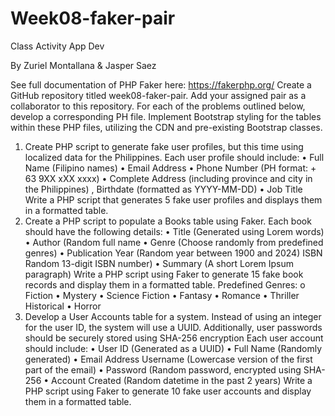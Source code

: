 # Week08-faker-pair
Class Activity App Dev

By Zuriel Montallana & Jasper Saez

See full documentation of PHP Faker here: https://fakerphp.org/
Create a GitHub repository titled week08-faker-pair. Add your assigned pair as a collaborator to this repository. For each of the problems outlined below, develop a corresponding PH file. Implement Bootstrap styling for the tables within these PHP files, utilizing the CDN and pre-existing Bootstrap classes.
1. Create PHP script to generate fake user profiles, but this time using localized data for the Philippines.
Each user profile should include:
• Full Name (Filipino names)
• Email Address
• Phone Number (PH format: + 63 9XX xXX xxxx)
• Complete Address (including province and city in the Philippines)
, Birthdate (formatted as YYYY-MM-DD)
• Job Title
Write a PHP script that generates 5 fake user profiles and displays them in a formatted table.
2. Create a PHP script to populate a Books table using Faker. Each book should have the following details:
• Title (Generated using Lorem words)
• Author (Random full name
• Genre (Choose randomly from predefined genres)
• Publication Year (Random year between 1900 and 2024)
ISBN Random 13-digit ISBN number)
• Summary (A short Lorem Ipsum paragraph)
Write a PHP script using Faker to generate 15 fake book records and display them in a formatted table.
Predefined Genres:
о
Fiction
• Mystery
• Science Fiction
• Fantasy
• Romance
• Thriller
Historical
• Horror
3. Develop a User Accounts table for a system. Instead of using an integer for the user ID, the system will use a UUID. Additionally, user passwords should be securely stored using SHA-256 encryption
Each user account should include:
• User ID (Generated as a UUID)
• Full Name (Randomly generated)
• Email Address
Username (Lowercase version of the first part of the email)
• Password (Random password, encrypted using SHA-256
• Account Created (Random datetime in the past 2 years)
Write a PHP script using Faker to generate 10 fake user accounts and display them in a formatted table.
